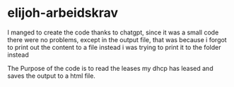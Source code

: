 # elijoh-arbeidskrav
I manged to create the code thanks to chatgpt,
since it was a small code there were no problems,
except in the output file, that was because i forgot
to print out the content to a file instead i was trying 
to print it to the folder instead

The Purpose of the code is to read the leases my dhcp has leased
and saves the output to a html file.